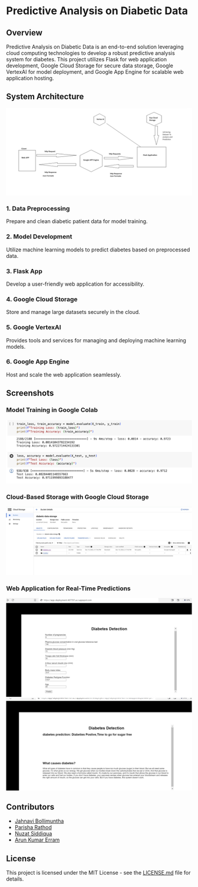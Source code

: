 # Predictive Analysis on Diabetic Data

## Overview
Predictive Analysis on Diabetic Data is an end-to-end solution leveraging cloud computing technologies to develop a robust predictive analysis system for diabetes. This project utilizes Flask for web application development, Google Cloud Storage for secure data storage, Google VertexAI for model deployment, and Google App Engine for scalable web application hosting.

## System Architecture
![Alt Text](/System%20Architecture.jpeg)

### 1. Data Preprocessing
Prepare and clean diabetic patient data for model training.
### 2. Model Development
Utilize machine learning models to predict diabetes based on preprocessed data.
### 3. Flask App
Develop a user-friendly web application for accessibility.
### 4. Google Cloud Storage
Store and manage large datasets securely in the cloud.
### 5. Google VertexAI
Provides tools and services for managing and deploying machine learning models.
### 6. Google App Engine
Host and scale the web application seamlessly.

## Screenshots
### Model Training in Google Colab
![Alt Text](/Model%20Training.jpeg)
### Cloud-Based Storage with Google Cloud Storage
![Alt Text](/storage.jpeg)
### Web Application for Real-Time Predictions
![Alt Text](/Web.jpeg)
![Alt Text](/Out.jpeg)

## Contributors

- [Jahnavi Bollimuntha](https://github.com/jahnavi-sri-kavya)
- [Parisha Rathod](https://github.com/parisha8994)
- [Nuzat Siddiqua](https://github.com/nuzats19)
- [Arun Kumar Erram](https://github.com/ArunErram)

## License

This project is licensed under the MIT License - see the [LICENSE.md](LICENSE.md) file for details.











